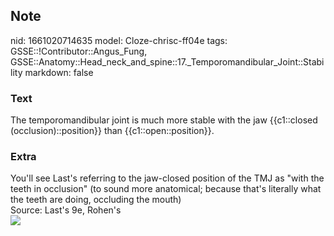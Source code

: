 ## Note
nid: 1661020714635
model: Cloze-chrisc-ff04e
tags: GSSE::!Contributor::Angus_Fung, GSSE::Anatomy::Head_neck_and_spine::17._Temporomandibular_Joint::Stability
markdown: false

### Text
The temporomandibular joint is much more stable with the jaw {{c1::closed (occlusion)::position}} than {{c1::open::position}}.

### Extra
<div>
  You'll see Last's referring to the jaw-closed position of the TMJ
  as "with the teeth in occlusion" (to sound more anatomical;
  because that's literally what the teeth are doing, occluding the
  mouth)
</div>
<div>
  Source: Last's 9e, Rohen's
</div>
<div><img src=
"paste-78362e8877cd11892709bb5160e11a9549403f1a.jpg"></div>
